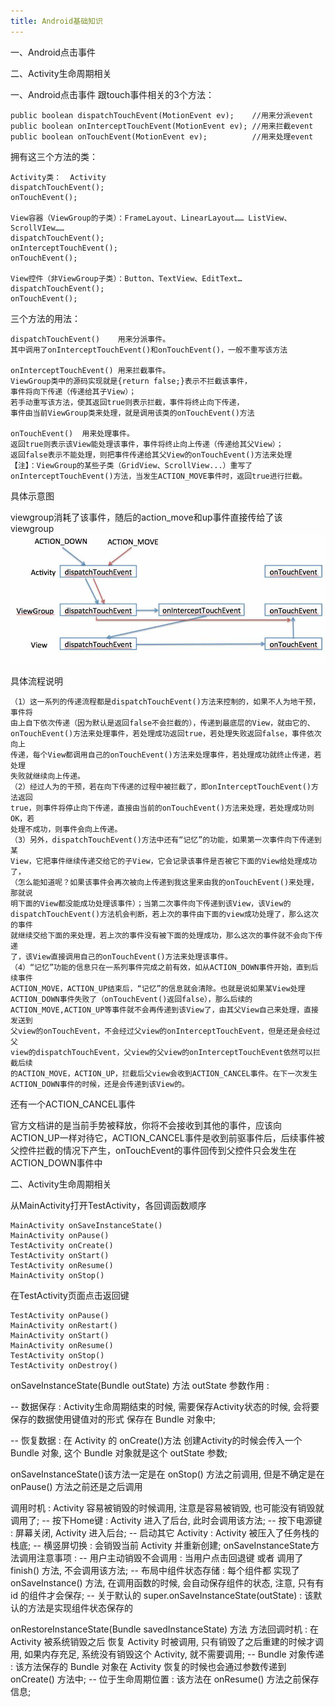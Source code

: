 ```yaml
---
title: Android基础知识
---
```

一、Android点击事件

二、Activity生命周期相关

一、Android点击事件
跟touch事件相关的3个方法：

	public boolean dispatchTouchEvent(MotionEvent ev);    //用来分派event
	public boolean onInterceptTouchEvent(MotionEvent ev); //用来拦截event
	public boolean onTouchEvent(MotionEvent ev);          //用来处理event
	
拥有这三个方法的类：

	Activity类：	Activity	
	dispatchTouchEvent(); 
	onTouchEvent();
	
	View容器（ViewGroup的子类）：FrameLayout、LinearLayout…… ListView、ScrollVIew……	
	dispatchTouchEvent();
	onInterceptTouchEvent();
	onTouchEvent();
	
	View控件（非ViewGroup子类）：Button、TextView、EditText…
	dispatchTouchEvent();
	onTouchEvent();
	
三个方法的用法：

	dispatchTouchEvent()	用来分派事件。
	其中调用了onInterceptTouchEvent()和onTouchEvent()，一般不重写该方法

	onInterceptTouchEvent()	用来拦截事件。
	ViewGroup类中的源码实现就是{return false;}表示不拦截该事件，
	事件将向下传递（传递给其子View）；
	若手动重写该方法，使其返回true则表示拦截，事件将终止向下传递，
	事件由当前ViewGroup类来处理，就是调用该类的onTouchEvent()方法

	onTouchEvent()	用来处理事件。
	返回true则表示该View能处理该事件，事件将终止向上传递（传递给其父View）；
	返回false表示不能处理，则把事件传递给其父View的onTouchEvent()方法来处理
	【注】：ViewGroup的某些子类（GridView、ScrollView...）重写了
	onInterceptTouchEvent()方法，当发生ACTION_MOVE事件时，返回true进行拦截。
	
具体示意图

viewgroup消耗了该事件，随后的action_move和up事件直接传给了该viewgroup
![image](../blog_img/toouchevent.jpg)

具体流程说明

	（1）这一系列的传递流程都是dispatchTouchEvent()方法来控制的，如果不人为地干预，事件将
	由上自下依次传递（因为默认是返回false不会拦截的），传递到最底层的View，就由它的、
	onTouchEvent()方法来处理事件，若处理成功返回true，若处理失败返回false，事件依次向上
	传递，每个View都调用自己的onTouchEvent()方法来处理事件，若处理成功就终止传递，若处理
	失败就继续向上传递。
	（2）经过人为的干预，若在向下传递的过程中被拦截了，即onInterceptTouchEvent()方法返回
	true，则事件将停止向下传递，直接由当前的onTouchEvent()方法来处理，若处理成功则OK，若
	处理不成功，则事件会向上传递。
	（3）另外，dispatchTouchEvent()方法中还有“记忆”的功能，如果第一次事件向下传递到某
	View，它把事件继续传递交给它的子View，它会记录该事件是否被它下面的View给处理成功了，
	（怎么能知道呢？如果该事件会再次被向上传递到我这里来由我的onTouchEvent()来处理，那就说
	明下面的View都没能成功处理该事件）；当第二次事件向下传递到该View，该View的
	dispatchTouchEvent()方法机会判断，若上次的事件由下面的view成功处理了，那么这次的事件
	就继续交给下面的来处理，若上次的事件没有被下面的处理成功，那么这次的事件就不会向下传递
	了，该View直接调用自己的onTouchEvent()方法来处理该事件。
	（4）“记忆”功能的信息只在一系列事件完成之前有效，如从ACTION_DOWN事件开始，直到后续事件
	ACTION_MOVE，ACTION_UP结束后，“记忆”的信息就会清除。也就是说如果某View处理
	ACTION_DOWN事件失败了（onTouchEvent()返回false），那么后续的
	ACTION_MOVE,ACTION_UP等事件就不会再传递到该View了，由其父View自己来处理，直接发送到
	父view的onTouchEvent，不会经过父view的onInterceptTouchEvent，但是还是会经过父
	view的dispatchTouchEvent，父view的父view的onInterceptTouchEvent依然可以拦截后续
	的ACTION_MOVE，ACTION_UP，拦截后父view会收到ACTION_CANCEL事件。在下一次发生
	ACTION_DOWN事件的时候，还是会传递到该View的。
	
还有一个ACTION_CANCEL事件

官方文档讲的是当前手势被释放，你将不会接收到其他的事件，应该向ACTION_UP一样对待它，ACTION_CANCEL事件是收到前驱事件后，后续事件被父控件拦截的情况下产生，onTouchEvent的事件回传到父控件只会发生在ACTION_DOWN事件中

二、Activity生命周期相关

从MainActivity打开TestActivity，各回调函数顺序

    MainActivity onSaveInstanceState()
    MainActivity onPause()
    TestActivity onCreate()
    TestActivity onStart()
    TestActivity onResume()
    MainActivity onStop()
在TestActivity页面点击返回键
   
    TestActivity onPause()
    MainActivity onRestart()
    MainActivity onStart()
    MainActivity onResume()
    TestActivity onStop()
    TestActivity onDestroy()
    
onSaveInstanceState(Bundle outState) 方法
outState 参数作用 :

-- 数据保存 : Activity生命周期结束的时候, 需要保存Activity状态的时候, 会将要保存的数据使用键值对的形式 保存在 Bundle 对象中;

-- 恢复数据 : 在 Activity 的 onCreate()方法 创建Activity的时候会传入一个 Bundle 对象, 这个 Bundle 对象就是这个 outState 参数;

onSaveInstanceState()该方法一定是在 onStop() 方法之前调用, 但是不确定是在 onPause() 方法之前还是之后调用

调用时机 : Activity 容易被销毁的时候调用, 注意是容易被销毁, 也可能没有销毁就调用了;
-- 按下Home键 : Activity 进入了后台, 此时会调用该方法;
-- 按下电源键 : 屏幕关闭, Activity 进入后台;
-- 启动其它 Activity : Activity 被压入了任务栈的栈底;
-- 横竖屏切换 : 会销毁当前 Activity 并重新创建;
onSaveInstanceState方法调用注意事项 :
-- 用户主动销毁不会调用 : 当用户点击回退键 或者 调用了 finish() 方法, 不会调用该方法;
-- 布局中组件状态存储 : 每个组件都 实现了 onSaveInstance() 方法, 在调用函数的时候, 会自动保存组件的状态, 注意, 只有有 id 的组件才会保存;
-- 关于默认的 super.onSaveInstanceState(outState) : 该默认的方法是实现组件状态保存的

onRestoreInstanceState(Bundle savedInstanceState) 方法
方法回调时机 : 在 Activity 被系统销毁之后 恢复 Activity 时被调用, 只有销毁了之后重建的时候才调用, 如果内存充足, 系统没有销毁这个 Activity, 就不需要调用;
-- Bundle 对象传递 : 该方法保存的 Bundle 对象在 Activity 恢复的时候也会通过参数传递到 onCreate() 方法中;
-- 位于生命周期位置 : 该方法在 onResume() 方法之前保存信息;